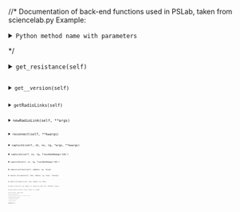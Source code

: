 //* Documentation of back-end functions used in PSLab, taken from sciencelab.py
Example:

<details>
<summary><code>Python method name with parameters</code></summary><br />

- Description of the method
- Parameters and the values they can take
  - One list item per each parameter
  - ...
- Return values and their meaning
</details>

*/


<details>
<summary><code>get_resistance(self)</summary><br />


</details>


<details>
<summary><code>get__version(self)</summary><br />


</details>


<details>
<summary><code>getRadioLinks(self)</summary><br />


</details>


<details>
<summary><code>newRadioLink(self, **args)</summary><br />


</details>


<details>
<summary><code>reconnect(self, **kwargs)</summary><br />


</details>


<details>
<summary><code>capture1(self, ch, ns, tg, *args, **kwargs)</summary><br />


</details>


<details>
<summary><code>capture2(self, ns, tg, TraceOneRemap='CH1')</summary><br />


</details>


<details>
<summary><code>capture4(self, ns, tg, TraceOneRemap='CH1')</summary><br />


</details>


<details>
<summary><code>capture_multiple(self, samples, tg, *args)</summary><br />


</details>


<details>
<summary><code>capture_fullspeed(self, chan, samples, tg, *args, **kwargs)</summary><br />


</details>


<details>
<summary><code>capture_fullspeed_hr(self, chan, samples, tg, *args)</summary><br />


</details>


<details>
<summary><code>capture_traces(self, num, samples, tg, channel_one_input='CH1', CH123SA=0, *kwargs)</summary><br />


</details>


<details>
<summary><code>capture_highres_traces(self, channel, samples, tg, **kwargs)</summary><br />


</details>


<details>
<summary><code>fetch_trace(self, channel_number)</summary><br />


</details>


<details>
<summary><code>oscilloscope_progress(self)</summary><br />


</details>


<details>
<summary><code>configure_trigger(self, chan, name, voltage, resolution=10, **kwargs)</summary><br />


</details>


<details>
<summary><code>set_gain(self, channel, gain, Force=False)</summary><br />


</details>


<details>
<summary><code>select_range(self, channel, voltage_range)</summary><br />


</details>


<details>
<summary><code>get_voltage(self, channel_name, **kwargs)</summary><br />


</details>


<details>
<summary><code>voltmeter_autorange(self, channel_name)</summary><br />


</details>


<details>
<summary><code>get_average_voltage(self, channel_name, **kwargs)</summary><br />


</details>


<details>
<summary><code>fetch_buffer(self, starting_position=0, total_points=100)</summary><br />


</details>


<details>
<summary><code>clear_buffer(self, starting_position, total_points)</summary><br />


</details>


<details>
<summary><code>fill(slef, starting_position, poin_array)</summary><br />


</details>


<details>
<summary><code>start_streaming(self, tg, channel='CH1')</summary><br />


</details>


<details>
<summary><code>stop_streaming(self)</summary><br />


</details>


<details>
<summary><code>get_high_freq(self, pin)</summary><br />


</details>


<details>
<summary><code>get_freq(self, channel='CNTR', timeout=2)</summary><br />


</details>


<details>
<summary><code>r2r_time(self, channel, skip_cycle=0, timeout=5)</summary><br />


</details>


<details>
<summary><code>f2f_time(self,channel, skip_cycle=0, timeout=5)</summary><br />


</details>


<details>
<summary><code>MeasureInterval(self, channel1, channel2, edge1, edge2, timeout=0.1)</summary><br />


</details>


<details>
<summary><code>DutyCycle(self, channel='ID1', timeout=1.)</summary><br />


</details>


<details>
<summary><code>PulseTime(self, channel='ID1', PulseType='LOW', timeout=0.1)</summary><br />


</details>


<details>
<summary><code>MeasureMultipleDigitalEdges(self, channel1, channel2, edgeType1, edgeType2, points1, points2, timeout=0.1, **kwargs)</summary><br />


</details>


<details>
<summary><code>capture_edges1(self, waiting_time=1., **args)</summary><br />


</details>


<details>
<summary><code>start_one_channel_LA_backup__(self, trigger=1, channel='ID1', maximum_time=67, **args)</summary><br />


</details>


<details>
<summary><code>start_one_channel_LA(self, **args)</summary><br />


</details>


<details>
<summary><code>start_two_channel_LA(self, **args)</summary><br />


</details>


<details>
<summary><code>start_three_channel_LA(self, **args)</summary><br />


</details>


<details>
<summary><code>start_four_channel_LA(self, trigger=1, maximum_time=0.001, mode=[1, 1, 1, 1], **args)</summary><br />


</details>


<details>
<summary><code>get_LA_initial_states(self)</summary><br />


</details>


<details>
<summary><code>stop_LA(self)</summary><br />


</details>


<details>
<summary><code>fetch_int_data_from_LA(self, bytes, chan=1)</summary><br />


</details>


<details>
<summary><code>fetch_LA_channels(self)</summary><br />


</details>


<details>
<summary><code>get_states(self)</summary><br />


</details>


<details>
<summary><code>get_state(self, input_id)</summary><br />


</details>


<details>
<summary><code>set_state(self, **kwargs)</summary><br />


</details>


<details>
<summary><code>countPulses(self, channel='SEN')</summary><br />


</details>


<details>
<summary><code>readPulseCount(self)</summary><br />


</details>


<details>
<summary><code>capacitance_via_RC_discharge(self)</summary><br />


</details>


<details>
<summary><code>get_capacitor_range(self)</summary><br />


</details>


<details>
<summary><code>get_capacitance(self)</summary><br />


</details>


<details>
<summary><code>get_temperature(self)</summary><br />


</details>


<details>
<summary><code>resetHardware(self)</summary><br />


</details>


<details>
<summary><code>read_flash(self, page, location)</summary><br />


</details>


<details>
<summary><code>read_bulk_flash(self, page, numbytes)</summary><br />


</details>


<details>
<summary><code>write_flash(self, page, location, string_to_write)</summary><br />


</details>


<details>
<summary><code>write_bulk_flash(self, location, data)</summary><br />


</details>


<details>
<summary><code>set_wave(self, chan, freq)</summary><br />


</details>


<details>
<summary><code>set_sine1(self, freq)</summary><br />


</details>


<details>
<summary><code>set_sine2(self, freq)</summary><br />


</details>


<details>
<summary><code>set_w1(self, freq, waveType=None)</summary><br />


</details>


<details>
<summary><code>set_w2(self, freq, waveType=None)</summary><br />


</details>


<details>
<summary><code>readbackWavefrom(self, chan)</summary><br />


</details>


<details>
<summary><code>set_waves(self, freq, phase, f2=None)</summary><br />


</details>


<details>
<summary><code>load_equation(self, chan, function, span=None, **kwargs)</summary><br />


</details>


<details>
<summary><code>load_table(self, chan, points, mode='arbit', **kwargs)</summary><br />


</details>


<details>
<summary><code>sqr1(self, freq, duty_cycle=50, onlyPrepare=False)</summary><br />


</details>


<details>
<summary><code>sqr1_pattern(self, timing_array)</summary><br />


</details>


<details>
<summary><code>sqr2(self, freq, duty_cycle)</summary><br />


</details>


<details>
<summary><code>set_sqrs(self, wavelength, phase, high_time1, high_time2, prescaler=1)</summary><br />


</details>


<details>
<summary><code>sqrPWM(self, freq, h0, p1, h1, p2, h2, p3, h3, **kwargs)</summary><br />


</details>


<details>
<summary><code>map_reference_clock(self, scaler, *args)</summary><br />


</details>


<details>
<summary><code>set_pv1(self, val)</summary><br />


</details>

 
<details>
<summary><code>set_pv2(self, val)</summary><br />


</details>


<details>
<summary><code>set_pv3(self, val)</summary><br />


</details>


<details>
<summary><code>set_pcs(self, val)</summary><br />


</details>


<details>
<summary><code>get_pv1(self)</summary><br />


</details>


<details>
<summary><code>get_pv2(self)</summary><br />


</details>


 <details>
<summary><code>get_pv3(self)</summary><br />


</details>

 
 <details>
<summary><code>get_pcs(self)</summary><br />


</details>

 
 <details>
<summary><code>WS2812B(self, cols, output='CS1')</summary><br />


</details>

 
 <details>
<summary><code>read_program_address(self, address)</summary><br />


</details>

 
 <details>
<summary><code>device_id(self)</summary><br />


</details>

 
 <details>
<summary><code>read_data_address(self, address)</summary><br />


</details>

 
 <details>
<summary><code>stepForward(self, steps, delay)</summary><br />


</details>

 
 <details>
<summary><code>stepBackward(self, steps, delay)</summary><br />


</details>

 
 <details>
<summary><code>servo(self, angle, chan='SQR1')</summary><br />


</details>

 
 <details>
<summary><code>servo4(self, a1, a2, a3, a4)</summary><br />


</details>

 
 <details>
<summary><code>enableUartPassthrough(self, baudrate, persist=False)</summary><br />


</details>

 
 <details>
<summary><code>estimateDistance(self)</summary><br />


</details>

 
 <details>
<summary><code>opticalArray(self, SS, delay, channel='CH3', **kwargs)</summary><br />


</details>

 
 <details>
<summary><code>setUARTBAUD(self, BAUD)</summary><br />


</details>

 
 <details>
<summary><code>writeUART(self, character)</summary><br />


</details>

 
 <details>
<summary><code>readUART(self)</summary><br />


</details>

 
 <details>
<summary><code>readUARTStatus(self)</summary><br />


</details>

 
 <details>
<summary><code>readLog(self)</summary><br />


</details>

 
 <details>
<summary><code>raiseException(self, ex, msg)</summary><br />


</details>
